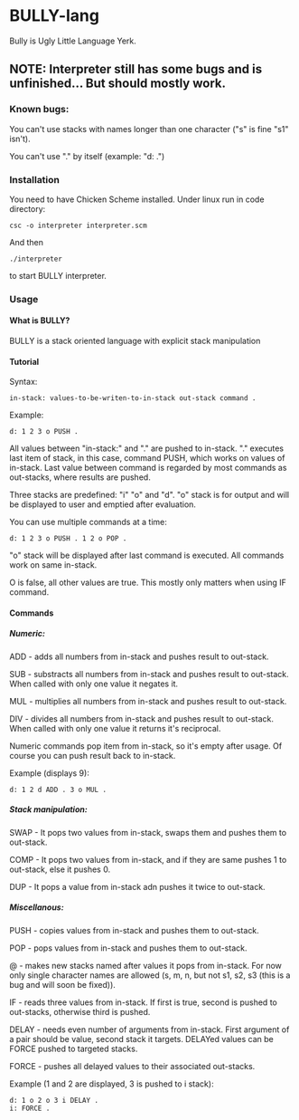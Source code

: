 # BULLY-lang
Bully is Ugly Little Language Yerk.

## NOTE: Interpreter still has some bugs and is unfinished... But should mostly work.

### Known bugs:

You can't use stacks with names longer than one character ("s" is fine "s1" isn't).

You can't use "." by itself (example: "d: .")

### Installation

You need to have Chicken Scheme installed.
Under linux run in code directory:

```
csc -o interpreter interpreter.scm
```

And then

```
./interpreter
```

to start BULLY interpreter.

### Usage

#### What is BULLY?

BULLY is a stack oriented language with explicit stack manipulation

#### Tutorial

Syntax:

```
in-stack: values-to-be-writen-to-in-stack out-stack command .
```

Example:

```
d: 1 2 3 o PUSH .
```

All values between "in-stack:" and "." are pushed to in-stack. "." executes last item of stack, in this case, command PUSH, which works on values of in-stack. Last value between command is regarded by most commands as out-stacks, where results are pushed.

Three stacks are predefined: "i" "o" and "d". "o" stack is for output and will be displayed to user and emptied after evaluation.

You can use multiple commands at a time:

```
d: 1 2 3 o PUSH . 1 2 o POP .
```

"o" stack will be displayed after last command is executed. All commands work on same in-stack.

O is false, all other values are true. This mostly only matters when using IF command.

#### Commands

##### Numeric:

ADD   - adds all numbers from in-stack and pushes result to out-stack.

SUB   - substracts all numbers from in-stack and pushes result to out-stack. When called with only one value it negates it.

MUL   - multiplies all numbers from in-stack and pushes result to out-stack.

DIV   - divides all numbers from in-stack and pushes result to out-stack. When called with only one value it returns it's reciprocal.

Numeric commands pop item from in-stack, so it's empty after usage. Of course you can push result back to in-stack.

Example (displays 9):

```
d: 1 2 d ADD . 3 o MUL .
```

##### Stack manipulation:

SWAP  - It pops two values from in-stack, swaps them and pushes them to out-stack.

COMP  - It pops two values from in-stack, and if they are same pushes 1 to out-stack, else it pushes 0.

DUP   - It pops a value from in-stack adn pushes it twice to out-stack.

##### Miscellanous:

PUSH  - copies values from in-stack and pushes them to out-stack.

POP   - pops values from in-stack and pushes them to out-stack.

@     - makes new stacks named after values it pops from in-stack. For now only single character names are allowed (s, m, n, but not s1, s2, s3 (this is a bug and will soon be fixed)).

IF    - reads three values from in-stack. If first is true, second is pushed to out-stacks, otherwise third is pushed.

DELAY - needs even number of arguments from in-stack. First argument of a pair should be value, second stack it targets. DELAYed values can be FORCE pushed to targeted stacks.

FORCE - pushes all delayed values to their associated out-stacks.

Example (1 and 2 are displayed, 3 is pushed to i stack):

```
d: 1 o 2 o 3 i DELAY .
i: FORCE .
```
